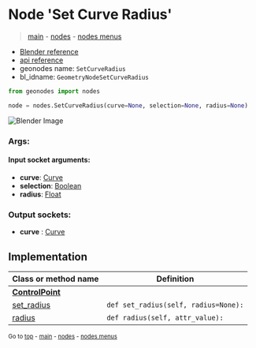 # Node 'Set Curve Radius'

> [main](../structure.md) - [nodes](nodes.md) - [nodes menus](nodes_menus.md)

- [Blender reference](https://docs.blender.org/manual/en/latest/modeling/geometry_nodes/curve/set_curve_radius.html)
- [api reference](https://docs.blender.org/api/current/bpy.types.GeometryNodeSetCurveRadius.html)
- geonodes name: `SetCurveRadius`
- bl_idname: `GeometryNodeSetCurveRadius`

```python
from geonodes import nodes

node = nodes.SetCurveRadius(curve=None, selection=None, radius=None)
```

![Blender Image](https://docs.blender.org/manual/en/latest/_images/node-types_GeometryNodeSetCurveRadius.webp)

### Args:

#### Input socket arguments:

- **curve**: [Curve](Curve.md)
- **selection**: [Boolean](Boolean.md)
- **radius**: [Float](Float.md)

### Output sockets:

- **curve** : [Curve](Curve.md)

## Implementation

| Class or method name | Definition |
|----------------------|------------|
| **[ControlPoint](ControlPoint.md)** |
| [set_radius](ControlPoint.md#set_radius) | `def set_radius(self, radius=None):` |
| [radius](ControlPoint.md#radius) | `def radius(self, attr_value):` |
<sub>Go to [top](#node-Set-Curve-Radius) - [main](../structure.md) - [nodes](nodes.md) - [nodes menus](nodes_menus.md)</sub>

